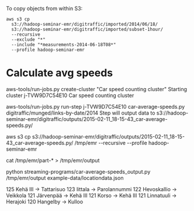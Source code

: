 

To copy objects from within S3:

    aws s3 cp 
      s3://hadoop-seminar-emr/digitraffic/imported/2014/06/18/ 
      s3://hadoop-seminar-emr/digitraffic/imported/subset-1hour/ 
      --recursive 
      --exclude "*" 
      --include "*measurements-2014-06-18T08*" 
      --profile hadoop-seminar-emr


# Calculate avg speeds

aws-tools/run-jobs.py create-cluster "Car speed counting cluster"
Starting cluster j-TVW9D7C54E10 Car speed counting cluster

aws-tools/run-jobs.py run-step j-TVW9D7C54E10 car-average-speeds.py digitraffic/munged/links-by-date/2014
Step will output data to s3://hadoop-seminar-emr/digitraffic/outputs/2015-02-11_18-15-43_car-average-speeds.py/

aws s3 cp s3://hadoop-seminar-emr/digitraffic/outputs/2015-02-11_18-15-43_car-average-speeds.py/ /tmp/emr --recursive --profile hadoop-seminar-emr

cat /tmp/emr/part-* > /tmp/emr/output

python streaming-programs/car-average-speeds_output.py /tmp/emr/output example-data/locationdata.json

125 	Kehä III -> Tattarisuo
123 	Iittala -> Parolannummi
122 	Hevoskallio -> Veikkola
121 	Järvenpää -> Kehä III
121 	Korso -> Kehä III
121 	Linnatuuli -> Herajoki
120 	Hangelby -> Kulloo
